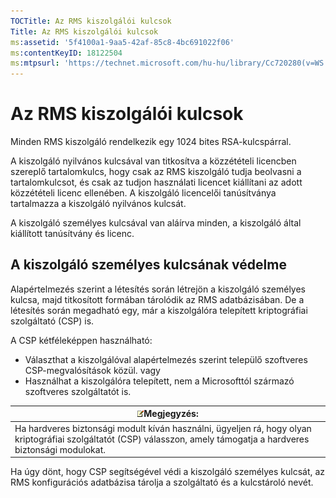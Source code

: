 ```yaml
---
TOCTitle: Az RMS kiszolgálói kulcsok
Title: Az RMS kiszolgálói kulcsok
ms:assetid: '5f4100a1-9aa5-42af-85c8-4bc691022f06'
ms:contentKeyID: 18122504
ms:mtpsurl: 'https://technet.microsoft.com/hu-hu/library/Cc720280(v=WS.10)'
---
```


Az RMS kiszolgálói kulcsok
==========================

Minden RMS kiszolgáló rendelkezik egy 1024 bites RSA-kulcspárral.

A kiszolgáló nyilvános kulcsával van titkosítva a közzétételi licencben szereplő tartalomkulcs, hogy csak az RMS kiszolgáló tudja beolvasni a tartalomkulcsot, és csak az tudjon használati licencet kiállítani az adott közzétételi licenc ellenében. A kiszolgáló licencelői tanúsítványa tartalmazza a kiszolgáló nyilvános kulcsát.

A kiszolgáló személyes kulcsával van aláírva minden, a kiszolgáló által kiállított tanúsítvány és licenc.

A kiszolgáló személyes kulcsának védelme
----------------------------------------

Alapértelmezés szerint a létesítés során létrejön a kiszolgáló személyes kulcsa, majd titkosított formában tárolódik az RMS adatbázisában. De a létesítés során megadható egy, már a kiszolgálóra telepített kriptográfiai szolgáltató (CSP) is.

A CSP kétféleképpen használható:

-   Választhat a kiszolgálóval alapértelmezés szerint települő szoftveres CSP-megvalósítások közül.
    vagy
-   Használhat a kiszolgálóra telepített, nem a Microsofttól származó szoftveres szolgáltatót is.

| ![](images/Cc720280.note(WS.10).gif)Megjegyzés:                                                                                          |
|-----------------------------------------------------------------------------------------------------------------------------------------------------------------------|
| Ha hardveres biztonsági modult kíván használni, ügyeljen rá, hogy olyan kriptográfiai szolgáltatót (CSP) válasszon, amely támogatja a hardveres biztonsági modulokat. |

Ha úgy dönt, hogy CSP segítségével védi a kiszolgáló személyes kulcsát, az RMS konfigurációs adatbázisa tárolja a szolgáltató és a kulcstároló nevét.
